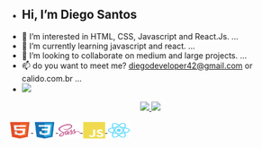 - ## Hi, I’m Diego Santos
- 👀 I’m interested in HTML, CSS, Javascript and React.Js. ...
- 🌱 I’m currently learning javascript and react. ...
- 💞️ I’m looking to collaborate on medium and large projects. ...
- 📫 do you want to meet me? diegodeveloper42@gmail.com or calido.com.br ...
- ![](https://komarev.com/ghpvc/?username=your-github-odiegosantos&color=blueviolet)
<div align="center">
  <a href="https://github.com/odiegosantos">
  <img height="160em" src="https://github-readme-stats.vercel.app/api?username=odiegosantos&show_icons=true&theme=dark&include_all_commits=true&count_private=true"/>
  <img height="160em" src="https://github-readme-stats.vercel.app/api/top-langs/?username=odiegosantos&layout=compact&langs_count=7&theme=dark"/>
</div>
  
<div style="display: inline_block"><br>
  <img align="center" alt="Digo-HTML" height="30" width="40" src="https://raw.githubusercontent.com/devicons/devicon/master/icons/html5/html5-original.svg">
  <img align="center" alt="Digo-CSS" height="30" width="40" src="https://raw.githubusercontent.com/devicons/devicon/master/icons/css3/css3-original.svg">
  <img align="center" alt="Digo-Python" height="30" width="40" src="https://raw.githubusercontent.com/devicons/devicon/master/icons/sass/sass-original.svg">
  <img align="center" alt="Digo-Js" height="30" width="40" src="https://raw.githubusercontent.com/devicons/devicon/master/icons/javascript/javascript-plain.svg">
  <img align="center" alt="Digo-React" height="30" width="40" src="https://raw.githubusercontent.com/devicons/devicon/master/icons/react/react-original.svg">
</div>

<!---
odiegosantos/odiegosantos is a ✨ special ✨ repository because its `README.md` (this file) appears on your GitHub profile.
You can click the Preview link to take a look at your changes.
--->
